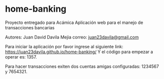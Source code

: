 # home-banking
Proyecto entregado para Acámica
Aplicación web para el manejo de transacciones bancarias

Autores: Juan David Davila Mejia
  correo: juan23davila@gmail.com

Para iniciar la aplicación por favor ingrese al siguiente link: https://juan23davila.github.io/home-banking/
Y el código para empezar a operar es: 1357.

Para hacer transacciones exiten dos cuentas amigas configuradas: 1234567 y 7654321.

